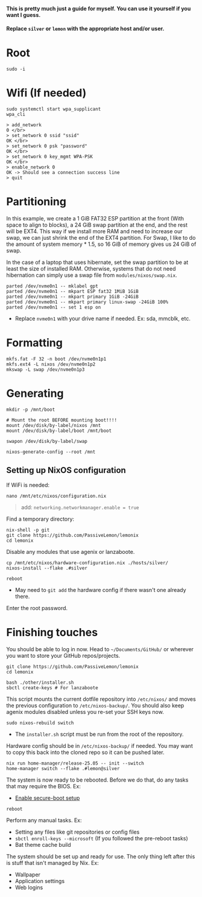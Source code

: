 #### This is pretty much just a guide for myself. You can use it yourself if you want I guess.
#### Replace `silver` or `lemon` with the appropriate host and/or user.
# Root
```
sudo -i
```

# Wifi (If needed)
```
sudo systemctl start wpa_supplicant
wpa_cli
```

```
> add_network
0 </br>
> set_network 0 ssid "ssid"
OK </br>
> set_network 0 psk "password"
OK </br>
> set_network 0 key_mgmt WPA-PSK
OK </br>
> enable_network 0
OK -> Should see a connection success line
> quit
```

# Partitioning
In this example, we create a 1 GiB FAT32 ESP partition at the front (With space to align to blocks), a 24 GiB swap partition at the end, and the rest will be EXT4. This way if we install more RAM and need to increase our swap, we can just shrink the end of the EXT4 partition. For Swap, I like to do the amount of system memory * 1.5, so 16 GiB of memory gives us 24 GiB of swap.

In the case of a laptop that uses hibernate, set the swap partition to be at least the size of installed RAM. Otherwise, systems that do not need hibernation can simply use a swap file from `modules/nixos/swap.nix`.
```
parted /dev/nvme0n1 -- mklabel gpt
parted /dev/nvme0n1 -- mkpart ESP fat32 1MiB 1GiB
parted /dev/nvme0n1 -- mkpart primary 1GiB -24GiB
parted /dev/nvme0n1 -- mkpart primary linux-swap -24GiB 100%
parted /dev/nvme0n1 -- set 1 esp on
```
- Replace `nvme0n1` with your drive name if needed. Ex: sda, mmcblk, etc.

# Formatting
```
mkfs.fat -F 32 -n boot /dev/nvme0n1p1
mkfs.ext4 -L nixos /dev/nvme0n1p2
mkswap -L swap /dev/nvme0n1p3
```

# Generating
```
mkdir -p /mnt/boot

# Mount the root BEFORE mounting boot!!!!
mount /dev/disk/by-label/nixos /mnt
mount /dev/disk/by-label/boot /mnt/boot

swapon /dev/disk/by-label/swap

nixos-generate-config --root /mnt
```

## Setting up NixOS configuration
If WiFi is needed:
```
nano /mnt/etc/nixos/configuration.nix
```
> add: `networking.networkmanager.enable = true`

Find a temporary directory:
```
nix-shell -p git
git clone https://github.com/PassiveLemon/lemonix
cd lemonix
```
Disable any modules that use agenix or lanzaboote.
```
cp /mnt/etc/nixos/hardware-configuration.nix ./hosts/silver/
nixos-install --flake .#silver

reboot
```
-  May need to `git add` the hardware config if there wasn't one already there.

Enter the root password.

# Finishing touches
You should be able to log in now. Head to `~/Documents/GitHub/` or wherever you want to store your GitHub repos/projects.
```
git clone https://github.com/PassiveLemon/lemonix
cd lemonix

bash ./other/installer.sh
sbctl create-keys # For lanzaboote
```
This script mounts the current dotfile repository into `/etc/nixos/` and moves the previous configuration to `/etc/nixos-backup/`.
You should also keep agenix modules disabled unless you re-set your SSH keys now.
```
sudo nixos-rebuild switch
```
- The `installer.sh` script must be run from the root of the repository.

Hardware config should be in `/etc/nixos-backup/` if needed. You may want to copy this back into the cloned repo so it can be pushed later.
```
nix run home-manager/release-25.05 -- init --switch
home-manager switch --flake .#lemon@silver
```
The system is now ready to be rebooted. Before we do that, do any tasks that may require the BIOS. Ex:
- [Enable secure-boot setup](https://github.com/nix-community/lanzaboote/blob/master/docs/QUICK_START.md#part-2-enabling-secure-boot)

```
reboot
```
Perform any manual tasks. Ex:
- Setting any files like git repositories or config files
- `sbctl enroll-keys --microsoft` (If you followed the pre-reboot tasks)
- Bat theme cache build

The system should be set up and ready for use. The only thing left after this is stuff that isn't managed by Nix. Ex:
- Wallpaper
- Application settings
- Web logins

